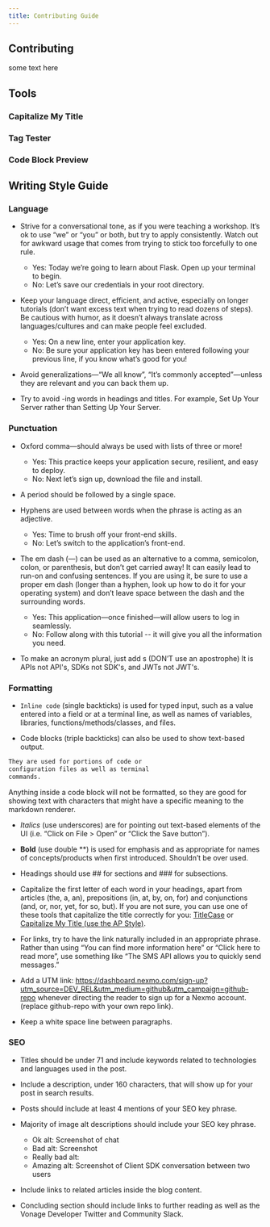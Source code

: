 ```yaml
---
title: Contributing Guide
---
```


## Contributing

some text here

## Tools

### Capitalize My Title

<title-maker></title-maker>

### Tag Tester

<tag-tester></tag-tester>

### Code Block Preview

<code-maker></code-maker>

## Writing Style Guide

### Language

- Strive for a conversational tone, as if you were teaching a workshop. It’s ok to use “we” or “you” or both, but try to apply consistently. Watch out for awkward usage that comes from trying to stick too forcefully to one rule.
  - Yes: Today we’re going to learn about Flask. Open up your terminal to begin.
  - No: Let’s save our credentials in your root directory.

- Keep your language direct, efficient, and active, especially on longer tutorials (don’t want excess text when trying to read dozens of steps). Be cautious with humor, as it doesn’t always translate across languages/cultures and can make people feel excluded.
  - Yes: On a new line, enter your application key.
  - No: Be sure your application key has been entered following your previous line, if you know what’s good for you!

- Avoid generalizations—“We all know”, “It’s commonly accepted”—unless they are relevant and you can back them up.

- Try to avoid -ing words in headings and titles. For example, Set Up Your Server rather than Setting Up Your Server.

### Punctuation

- Oxford comma—should always be used with lists of three or more! 
  - Yes: This practice keeps your application secure, resilient, and easy to deploy.
  - No: Next let’s sign up, download the file and install.

- A period should be followed by a single space.

- Hyphens are used between words when the phrase is acting as an adjective.
  - Yes: Time to brush off your front-end skills.
  - No: Let’s switch to the application’s front-end.

- The em dash (—) can be used as an alternative to a comma, semicolon, colon, or parenthesis, but don’t get carried away! It can easily lead to run-on and confusing sentences. If you are using it, be sure to use a proper em dash (longer than a hyphen, look up how to do it for your operating system) and don’t leave space between the dash and the surrounding words.
  - Yes: This application—once finished—will allow users to log in seamlessly.
  - No: Follow along with this tutorial -- it will give you all the information you need.

- To make an acronym plural, just add s (DON’T use an apostrophe) It is APIs not API's, SDKs not SDK's, and JWTs not JWT's.

### Formatting

- `Inline code` (single backticks) is used for typed input, such as a value entered into a field or at a terminal line, as well as names of variables, libraries, functions/methods/classes, and files.

- Code blocks (triple backticks) can also be used to show text-based output. 

```txt
They are used for portions of code or
configuration files as well as terminal
commands.
```

Anything inside a code block will not be formatted, so they are good for showing text with characters that might have a specific meaning to the markdown renderer.

- _Italics_ (use underscores) are for pointing out text-based elements of the UI (i.e. “Click on File > Open” or “Click the Save button”).

- **Bold** (use double **) is used for emphasis and as appropriate for names of concepts/products when first introduced. Shouldn’t be over used.

- Headings should use ## for sections and ### for subsections. 

- Capitalize the first letter of each word in your headings, apart from articles (the, a, an), prepositions (in, at, by, on, for) and conjunctions (and, or, nor, yet, for so, but). If you are not sure, you can use one of these tools that capitalize the title correctly for you: [TitleCase](http://www.titlecase.com/) or [Capitalize My Title (use the AP Style)](https://capitalizemytitle.com/). 

- For links, try to have the link naturally included in an appropriate phrase. Rather than using “You can find more information here” or “Click here to read more”, use something like “The SMS API allows you to quickly send messages.”

- Add a UTM link: https://dashboard.nexmo.com/sign-up?utm_source=DEV_REL&utm_medium=github&utm_campaign=github-repo whenever directing the reader to sign up for a Nexmo account. (replace github-repo with your own repo link). 

- Keep a white space line between paragraphs.

### SEO

- Titles should be under 71 and include keywords related to technologies and languages used in the post.

- Include a description, under 160 characters, that will show up for your post in search results.

- Posts should include at least 4 mentions of your SEO key phrase.

- Majority of image alt descriptions should include your SEO key phrase.
  - Ok alt: Screenshot of chat
  - Bad alt: Screenshot
  - Really bad alt:
  - Amazing alt: Screenshot of Client SDK conversation between two users

- Include links to related articles inside the blog content.

- Concluding section should include links to further reading as well as the Vonage Developer Twitter and Community Slack.
